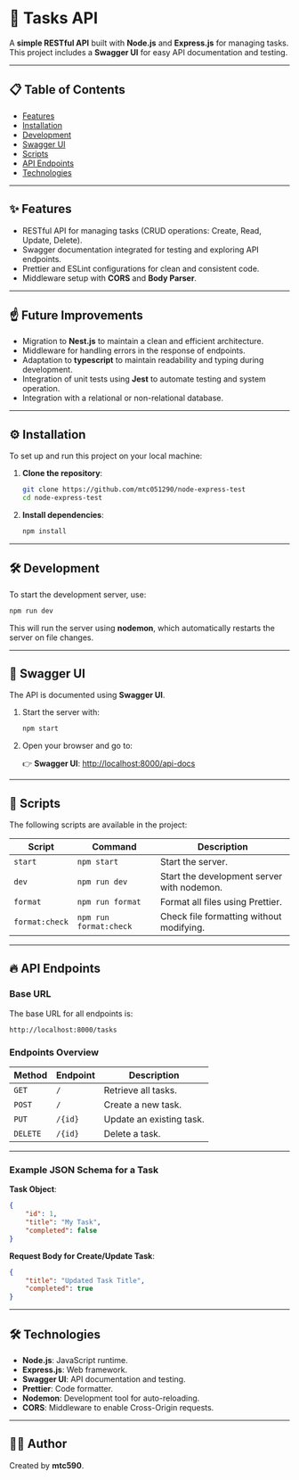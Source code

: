 # 🚀 Tasks API

A **simple RESTful API** built with **Node.js** and **Express.js** for managing tasks. This project includes a **Swagger UI** for easy API documentation and testing.

---

## 📋 **Table of Contents**

- [Features](#features)
- [Installation](#installation)
- [Development](#development)
- [Swagger UI](#swagger-ui)
- [Scripts](#scripts)
- [API Endpoints](#api-endpoints)
- [Technologies](#technologies)

---

## ✨ **Features**

- RESTful API for managing tasks (CRUD operations: Create, Read, Update, Delete).
- Swagger documentation integrated for testing and exploring API endpoints.
- Prettier and ESLint configurations for clean and consistent code.
- Middleware setup with **CORS** and **Body Parser**.

---

## ☝️ **Future Improvements**

- Migration to **Nest.js** to maintain a clean and efficient architecture.
- Middleware for handling errors in the response of endpoints.
- Adaptation to **typescript** to maintain readability and typing during development.
- Integration of unit tests using **Jest** to automate testing and system operation.
- Integration with a relational or non-relational database.

---

## ⚙️ **Installation**

To set up and run this project on your local machine:

1. **Clone the repository**:

    ```bash
    git clone https://github.com/mtc051290/node-express-test
    cd node-express-test
    ```

2. **Install dependencies**:
    ```bash
    npm install
    ```

---

## 🛠️ **Development**

To start the development server, use:

```bash
npm run dev
```

This will run the server using **nodemon**, which automatically restarts the server on file changes.

---

## 📄 **Swagger UI**

The API is documented using **Swagger UI**.

1. Start the server with:

    ```bash
    npm start
    ```

2. Open your browser and go to:

    👉 **Swagger UI**: [http://localhost:8000/api-docs](http://localhost:8000/api-docs)

---

## 🚀 **Scripts**

The following scripts are available in the project:

| Script         | Command                | Description                                |
| -------------- | ---------------------- | ------------------------------------------ |
| `start`        | `npm start`            | Start the server.                          |
| `dev`          | `npm run dev`          | Start the development server with nodemon. |
| `format`       | `npm run format`       | Format all files using Prettier.           |
| `format:check` | `npm run format:check` | Check file formatting without modifying.   |

---

## 🔥 **API Endpoints**

### Base URL

The base URL for all endpoints is:

```http
http://localhost:8000/tasks
```

### Endpoints Overview

| Method   | Endpoint | Description              |
| -------- | -------- | ------------------------ |
| `GET`    | `/`      | Retrieve all tasks.      |
| `POST`   | `/`      | Create a new task.       |
| `PUT`    | `/{id}`  | Update an existing task. |
| `DELETE` | `/{id}`  | Delete a task.           |

---

### Example JSON Schema for a Task

**Task Object**:

```json
{
    "id": 1,
    "title": "My Task",
    "completed": false
}
```

**Request Body for Create/Update Task**:

```json
{
    "title": "Updated Task Title",
    "completed": true
}
```

---

## 🛠️ **Technologies**

- **Node.js**: JavaScript runtime.
- **Express.js**: Web framework.
- **Swagger UI**: API documentation and testing.
- **Prettier**: Code formatter.
- **Nodemon**: Development tool for auto-reloading.
- **CORS**: Middleware to enable Cross-Origin requests.

---

## 👨‍💻 **Author**

Created by **mtc590**.

